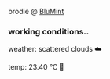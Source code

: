 brodie @ [BluMint](https://www.linkedin.com/company/blumint-io/)

<!--weather_start-->
### working conditions..

weather: scattered clouds ☁️

temp: 23.40 °C 🥶

<!--weather_end-->
